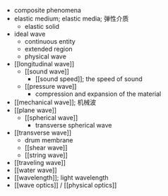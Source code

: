 - composite phenomena
- elastic medium; elastic media; 弹性介质
    - elastic solid
- ideal wave
    - continuous entity
    - extended region
    - physical wave
- [[longitudinal wave]]
    - [[sound wave]]
        - [[sound speed]]; the speed of sound
    - [[pressure wave]]
        - compression and expansion of the material
- [[mechanical wave]]; 机械波
- [[plane wave]]
    - [[spherical wave]]
        - transverse spherical wave
- [[transverse wave]]
    - drum membrane
    - [[shear wave]]
    - [[string wave]]
- [[traveling wave]]
- [[water wave]]
- [[wavelength]]; light wavelength
- [[wave optics]] / [[physical optics]]
